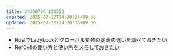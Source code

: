 ```yaml
---
title: 20250706_123353
created: 2025-07-12T14:20:24+09:00
updated: 2025-07-12T14:20:30+09:00
---
```


- RustでLazyLockとグローバル変数の定義の違いを調べておきたい
- RefCellの使い方と使い所をメモしておきたい
